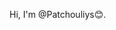 Hi, I'm @Patchouliys😊. 
 


<!---
Patchouliys/Patchouliys is a ✨ special ✨ repository because its `README.md` (this file) appears on your GitHub profile.
You can click the Preview link to take a look at your changes.
--->
